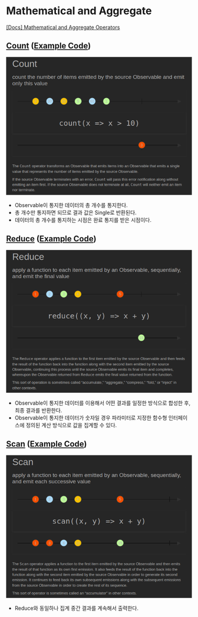
# Mathematical and Aggregate

[[Docs] Mathematical and Aggregate Operators](https://reactivex.io/documentation/operators.html#mathematical)

## [Count](https://reactivex.io/documentation/operators/count.html) ([Example Code](../src/main/java/me/zeroest/rxjava/operators/mathematicalaggregate/Count.java))

![marble diagram count](img/operators/mathematicalaggregate/marble_diagram-count.png)

- Observable이 통지한 데이터의 총 개수를 통지한다.
- 총 개수만 통지하면 되므로 결과 값은 Single로 반환된다.
- 데이터의 총 개수를 통지하는 시점은 완료 통지를 받은 시점이다.

## [Reduce](https://reactivex.io/documentation/operators/reduce.html) ([Example Code](../src/main/java/me/zeroest/rxjava/operators/mathematicalaggregate/Reduce.java))

![marble diagram reduce](img/operators/mathematicalaggregate/marble_diagram-reduce.png)

- Observable이 통지한 데이터를 이용해서 어떤 결과를 일정한 방식으로 합성한 후, 최종 결과를 반환한다.
- Observable이 통지한 데이터가 숫자일 경우 파라미터로 지정한 함수형 인터페이스에 정의된 계산 방식으로 값을 집계할 수 있다.

## [Scan](https://reactivex.io/documentation/operators/scan.html) ([Example Code](../src/main/java/me/zeroest/rxjava/operators/mathematicalaggregate/Sacn.java))

![marble diagram scan](img/operators/mathematicalaggregate/marble_diagram-scan.png)

- Reduce와 동일하나 집계 중간 결과를 계속해서 출력한다.
